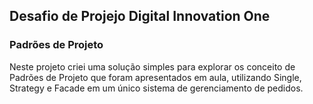 ## Desafio de Projejo Digital Innovation One
### Padrões de Projeto

Neste projeto criei uma solução simples para explorar os conceito de Padrões de Projeto que foram apresentados em aula, utilizando Single, Strategy e Facade em um único sistema de gerenciamento de pedidos.
